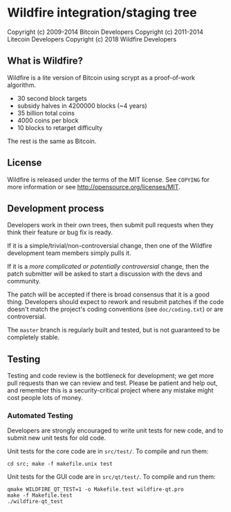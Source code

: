 Wildfire integration/staging tree
================================

Copyright (c) 2009-2014 Bitcoin Developers
Copyright (c) 2011-2014 Litecoin Developers
Copyright (c) 2018 Wildfire Developers

What is Wildfire?
----------------

Wildfire is a lite version of Bitcoin using scrypt as a proof-of-work algorithm.
 - 30 second block targets
 - subsidy halves in 4200000 blocks (~4 years)
 - 35 billion total coins
 - 4000 coins per block
 - 10 blocks to retarget difficulty

The rest is the same as Bitcoin.

License
-------

Wildfire is released under the terms of the MIT license. See `COPYING` for more
information or see http://opensource.org/licenses/MIT.

Development process
-------------------

Developers work in their own trees, then submit pull requests when they think
their feature or bug fix is ready.

If it is a simple/trivial/non-controversial change, then one of the Wildfire
development team members simply pulls it.

If it is a *more complicated or potentially controversial* change, then the patch
submitter will be asked to start a discussion with the devs and community.

The patch will be accepted if there is broad consensus that it is a good thing.
Developers should expect to rework and resubmit patches if the code doesn't
match the project's coding conventions (see `doc/coding.txt`) or are
controversial.

The `master` branch is regularly built and tested, but is not guaranteed to be
completely stable.

Testing
-------

Testing and code review is the bottleneck for development; we get more pull
requests than we can review and test. Please be patient and help out, and
remember this is a security-critical project where any mistake might cost people
lots of money.

### Automated Testing

Developers are strongly encouraged to write unit tests for new code, and to
submit new unit tests for old code.

Unit tests for the core code are in `src/test/`. To compile and run them:

    cd src; make -f makefile.unix test

Unit tests for the GUI code are in `src/qt/test/`. To compile and run them:

    qmake WILDFIRE_QT_TEST=1 -o Makefile.test wildfire-qt.pro
    make -f Makefile.test
    ./wildfire-qt_test
